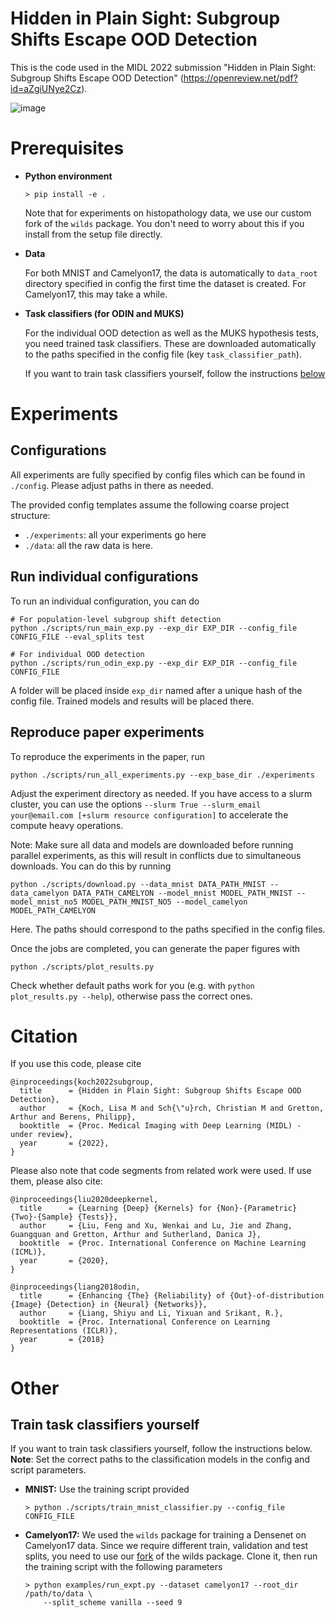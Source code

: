 # Hidden in Plain Sight: Subgroup Shifts Escape OOD Detection

This is the code used in the MIDL 2022 submission "Hidden in Plain Sight: Subgroup Shifts Escape OOD Detection" (https://openreview.net/pdf?id=aZgiUNye2Cz).

![image](https://drive.google.com/uc?export=view&id=1-uw5xMSCdg8ZxIBM3UOV5y9n3g7VMlc_)


# Prerequisites

* **Python environment**

  ````
  > pip install -e .
  ````

  Note that for experiments on histopathology data, we use our custom fork of the `wilds` package. You don't need to worry about this if you install from the setup file directly.

* **Data** 

  For both MNIST and Camelyon17, the data is automatically to `data_root` directory specified in config the first time the dataset is created. For Camelyon17, this may take a while.

* **Task classifiers (for ODIN and MUKS)**

  For the individual OOD detection as well as the MUKS hypothesis tests, you need trained task classifiers. These are downloaded automatically to the paths specified in the config file (key `task_classifier_path`).
  
  If you want to train task classifiers yourself, follow the instructions [below](#other)

# Experiments

## Configurations

All experiments are fully specified by config files which can be found in `./config`. Please adjust paths in there as needed.

The provided config templates assume the following coarse project structure:

- `./experiments`: all your experiments go here
- `./data`: all the raw data is here. 

## Run individual configurations

To run an individual configuration, you can do

```
# For population-level subgroup shift detection
python ./scripts/run_main_exp.py --exp_dir EXP_DIR --config_file CONFIG_FILE --eval_splits test

# For individual OOD detection
python ./scripts/run_odin_exp.py --exp_dir EXP_DIR --config_file CONFIG_FILE
```

A folder will be placed inside `exp_dir` named after a unique hash of the config file.
Trained models and results will be placed there.

## Reproduce paper experiments

To reproduce the experiments in the paper, run 

````
python ./scripts/run_all_experiments.py --exp_base_dir ./experiments
````

Adjust the experiment directory as needed. If you have access to a slurm cluster, you can use the options `--slurm True --slurm_email your@email.com [+slurm resource configuration]` to accelerate the compute heavy operations.

Note: Make sure all data and models are downloaded before running parallel experiments, as this will result in conflicts due to simultaneous downloads. You can do this by running

````
python ./scripts/download.py --data_mnist DATA_PATH_MNIST --data_camelyon DATA_PATH_CAMELYON --model_mnist MODEL_PATH_MNIST --model_mnist_no5 MODEL_PATH_MNIST_NO5 --model_camelyon MODEL_PATH_CAMELYON
````

Here. The paths should correspond to the paths specified in the config files.

Once the jobs are completed, you can generate the paper figures with 

```
python ./scripts/plot_results.py
```

Check whether default paths work for you (e.g. with `python plot_results.py --help`), otherwise pass the correct ones.


# Citation

If you use this code, please cite

````
@inproceedings{koch2022subgroup,
  title      = {Hidden in Plain Sight: Subgroup Shifts Escape OOD Detection},
  author     = {Koch, Lisa M and Sch{\"u}rch, Christian M and Gretton, Arthur and Berens, Philipp},
  booktitle  = {Proc. Medical Imaging with Deep Learning (MIDL) - under review},
  year       = {2022},
}
````

Please also note that code segments from related work were used. If use them, please also cite:

````
@inproceedings{liu2020deepkernel,
  title      = {Learning {Deep} {Kernels} for {Non}-{Parametric} {Two}-{Sample} {Tests}},
  author     = {Liu, Feng and Xu, Wenkai and Lu, Jie and Zhang, Guangquan and Gretton, Arthur and Sutherland, Danica J},
  booktitle  = {Proc. International Conference on Machine Learning (ICML)},
  year       = {2020},
}

@inproceedings{liang2018odin,
  title      = {Enhancing {The} {Reliability} of {Out}-of-distribution {Image} {Detection} in {Neural} {Networks}},
  author     = {Liang, Shiyu and Li, Yixuan and Srikant, R.},
  booktitle  = {Proc. International Conference on Learning Representations (ICLR)},
  year       = {2018}
}

````

# Other

## Train task classifiers yourself

If you want to train task classifiers yourself, follow the instructions below. **Note**: Set the correct paths to the classification models in the config and script parameters.

- **MNIST:** Use the training script provided
    ````
    > python ./scripts/train_mnist_classifier.py --config_file CONFIG_FILE
    ````

- **Camelyon17:** We used the `wilds` package for training a Densenet on Camelyon17 data. Since we require different train, validation and test splits, you need to use our [fork](https://github.com/lmkoch/wilds) of the wilds package. Clone it, then run the training script with the following parameters

    ````
    > python examples/run_expt.py --dataset camelyon17 --root_dir /path/to/data \
        --split_scheme vanilla --seed 9 
    ````
